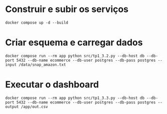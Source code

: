 # Construir e subir os serviços

```
docker compose up -d --build
```

# Criar esquema e carregar dados

```
docker compose run --rm app python src/tp1_3.2.py --db-host db --db-port 5432 --db-name ecommerce --db-user postgres --db-pass postgres --input /data/snap_amazon.txt
```

# Executar o dashboard

```
docker compose run --rm app python src/tp1_3.3.py --db-host db --db-port 5432 --db-name ecommerce --db-user postgres --db-pass postgres --output /app/out.csv
```